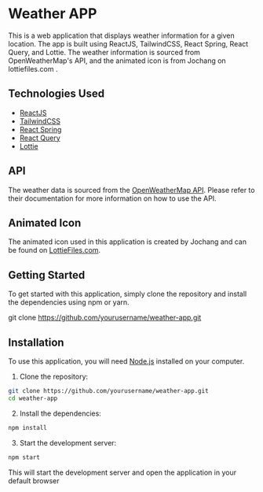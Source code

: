 # Weather APP

This is a web application that displays weather information for a given location. The app is built using ReactJS, TailwindCSS, React Spring, React Query, and Lottie. The weather information is sourced from OpenWeatherMap's API, and the animated icon is from Jochang on lottiefiles.com .

## Technologies Used

- [ReactJS](https://reactjs.org/)
- [TailwindCSS](https://tailwindcss.com/)
- [React Spring](https://www.react-spring.io/)
- [React Query](https://react-query.tanstack.com/)
- [Lottie](https://airbnb.io/lottie/)

## API

The weather data is sourced from the [OpenWeatherMap API](https://openweathermap.org/api). Please refer to their documentation for more information on how to use the API.

## Animated Icon

The animated icon used in this application is created by Jochang and can be found on [LottieFiles.com](https://lottiefiles.com/vdr0uy2wwsoljqtc).

## Getting Started

To get started with this application, simply clone the repository and install the dependencies using npm or yarn. 


git clone https://github.com/yourusername/weather-app.git

## Installation

To use this application, you will need [Node.js](https://nodejs.org/) installed on your computer.

1. Clone the repository:
```bash
git clone https://github.com/yourusername/weather-app.git
cd weather-app
```

2. Install the dependencies:
```bash
npm install
```
3. Start the development server:
```bash
npm start
```
This will start the development server and open the application in your default browser
